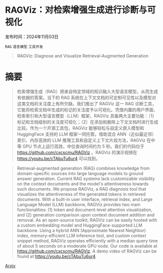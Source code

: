 # RAGViz：对检索增强生成进行诊断与可视化

发布时间：2024年11月03日

`RAG` `语言模型` `工具开发`

> RAGViz: Diagnose and Visualize Retrieval-Augmented Generation

# 摘要

> 检索增强生成（RAG）把来自特定领域的知识融入大型语言模型，从而生成有依据的答案。当下的 RAG 系统在上下文文档的可定制可见性以及模型对这类文档的关注度上有所欠缺。我们推出了 RAGViz 这一 RAG 诊断工具，它能将检索文档中生成的标记的关注度予以可视化。凭借内置的用户界面、检索索引和大型语言模型（LLM）框架，RAGViz 具备两大主要功能：（1）标记和文档级别的关注度可视化；（2）在添加和删除上下文文档时进行生成比较。作为一个开源工具包，RAGViz 能够轻松与自定义嵌入模型和 HuggingFace 支持的 LLM 框架一同托管。借助混合 ANN（近似最近邻）索引、内存高效的 LLM 推理工具和自定义上下文片段方法，RAGViz 在中等 GPU 节点上运行高效，中位查询时间约为 5 秒。我们的代码位于 https://github.com/cxcscmu/RAGViz 。RAGViz 的演示视频在 https://youtu.be/cTAbuTu6ur4 可以找到。

> Retrieval-augmented generation (RAG) combines knowledge from domain-specific sources into large language models to ground answer generation. Current RAG systems lack customizable visibility on the context documents and the model's attentiveness towards such documents. We propose RAGViz, a RAG diagnosis tool that visualizes the attentiveness of the generated tokens in retrieved documents. With a built-in user interface, retrieval index, and Large Language Model (LLM) backbone, RAGViz provides two main functionalities: (1) token and document-level attention visualization, and (2) generation comparison upon context document addition and removal. As an open-source toolkit, RAGViz can be easily hosted with a custom embedding model and HuggingFace-supported LLM backbone. Using a hybrid ANN (Approximate Nearest Neighbor) index, memory-efficient LLM inference tool, and custom context snippet method, RAGViz operates efficiently with a median query time of about 5 seconds on a moderate GPU node. Our code is available at https://github.com/cxcscmu/RAGViz. A demo video of RAGViz can be found at https://youtu.be/cTAbuTu6ur4.

[Arxiv](https://arxiv.org/abs/2411.01751)